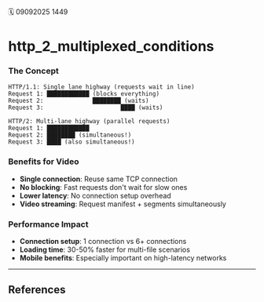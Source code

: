 🗓️ 09092025 1449

# http_2_multiplexed_conditions

### **The Concept**
```
HTTP/1.1: Single lane highway (requests wait in line)
Request 1: ████████████ (blocks everything)
Request 2:              ████████ (waits)
Request 3:                      ████ (waits)

HTTP/2: Multi-lane highway (parallel requests)
Request 1: ████████████
Request 2: ████████ (simultaneous!)
Request 3: ████ (also simultaneous!)
```

### **Benefits for Video**
- **Single connection**: Reuse same TCP connection
- **No blocking**: Fast requests don't wait for slow ones
- **Lower latency**: No connection setup overhead
- **Video streaming**: Request manifest + segments simultaneously

### **Performance Impact**
- **Connection setup**: 1 connection vs 6+ connections
- **Loading time**: 30-50% faster for multi-file scenarios
- **Mobile benefits**: Especially important on high-latency networks



---
## References
